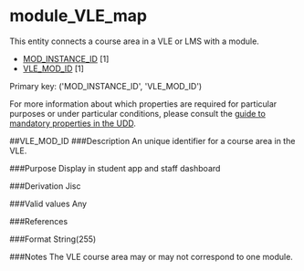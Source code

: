 # module_VLE_map
This entity connects a course area in a VLE or LMS with a module.

*  [MOD_INSTANCE_ID](module_instance.md#mod_instance_id) [1]
*  [VLE_MOD_ID](#vle_mod_id) [1]

Primary key: ('MOD_INSTANCE_ID', 'VLE_MOD_ID')

For more information about which properties are required for particular purposes or under particular conditions, please consult the [guide to mandatory properties in the UDD](../mandatory.md).

##VLE_MOD_ID
###Description
An unique identifier for a course area in the VLE. 

###Purpose
Display in student app and staff dashboard

###Derivation
Jisc

###Valid values
Any

###References

###Format
String(255)

###Notes
The VLE course area may or may not correspond to one module.
